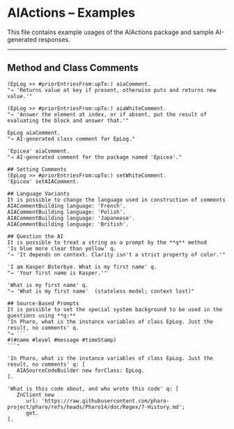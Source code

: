 # AIActions – Examples

This file contains example usages of the AIActions package and sample AI-generated responses.

---

## Method and Class Comments

```smalltalk
(EpLog >> #priorEntriesFrom:upTo:) aiaComment.
"→ 'Returns value at key if present, otherwise puts and returns new value.'"

(EpLog >> #priorEntriesFrom:upTo:) aiaWhiteComment.
"→ 'Answer the element at index, or if absent, put the result of evaluating the block and answer that.'"

EpLog aiaComment.
"→ AI-generated class comment for EpLog."

'Epicea' aiaComment.
"→ AI-generated comment for the package named 'Epicea'."

## Setting Comments
(EpLog >> #priorEntriesFrom:upTo:) setWhiteComment.
'Epicea' setAIAComment.

## Language Variants
It is possible to change the language used in construction of comments
AIACommentBuilding language: 'French'.
AIACommentBuilding language: 'Polish'.
AIACommentBuilding language: 'Japaneese'.
AIACommentBuilding language: 'British'.

## Question the AI
It is possible to treat a string as a prompt by the **q** method
'Is blue more clear than yellow' q.
"→ 'It depends on context. Clarity isn't a strict property of color.'"

'I am Kasper Østerbye. What is my first name' q.
"→ 'Your first name is Kasper.'"

'What is my first name' q.
"→ 'What is my first name'  (stateless model; context lost)"

## Source-Based Prompts
It is possible to set the special system background to be used in the guestions using **q:**
'In Pharo, what is the instance variables of class EpLog. Just the result, no comments' q.
"→ ```
#(#name #level #message #timeStamp)
```"

'In Pharo, what is the instance variables of class EpLog. Just the result, no comments' q: [
   AIASourceCodeBuilder new forClass: EpLog.
].

'What is this code about, and who wrote this code' q: [
   ZnClient new
      url: 'https://raw.githubusercontent.com/pharo-project/pharo/refs/heads/Pharo14/doc/Regex/7-History.md';
      get.
].









